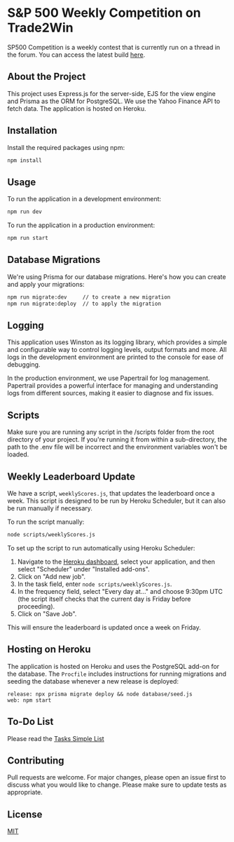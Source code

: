 # S&P 500 Weekly Competition on Trade2Win

SP500 Competition is a weekly contest that is currently run on a thread in the forum. You can access the latest build [here](https://contest.trade2win.com).

## About the Project

This project uses Express.js for the server-side, EJS for the view engine and Prisma as the ORM for PostgreSQL. We use the Yahoo Finance API to fetch data. The application is hosted on Heroku.

## Installation

Install the required packages using npm:

```bash
npm install
```

## Usage

To run the application in a development environment:

```bash
npm run dev
```

To run the application in a production environment:

```bash
npm run start
```

## Database Migrations

We're using Prisma for our database migrations. Here's how you can create and apply your migrations:

```bash
npm run migrate:dev     // to create a new migration
npm run migrate:deploy  // to apply the migration
```

## Logging

This application uses Winston as its logging library, which provides a simple and configurable way to control logging levels, output formats and more. All logs in the development environment are printed to the console for ease of debugging.

In the production environment, we use Papertrail for log management. Papertrail provides a powerful interface for managing and understanding logs from different sources, making it easier to diagnose and fix issues.

## Scripts

Make sure you are running any script in the /scripts folder from the root directory of your project. If you're running it from within a sub-directory, the path to the .env file will be incorrect and the environment variables won't be loaded.

## Weekly Leaderboard Update

We have a script, `weeklyScores.js`, that updates the leaderboard once a week. This script is designed to be run by Heroku Scheduler, but it can also be run manually if necessary.

To run the script manually:

```bash
node scripts/weeklyScores.js
```

To set up the script to run automatically using Heroku Scheduler:

1. Navigate to the [Heroku dashboard](https://dashboard.heroku.com/apps), select your application, and then select "Scheduler" under "Installed add-ons".
2. Click on "Add new job".
3. In the task field, enter `node scripts/weeklyScores.js`.
4. In the frequency field, select "Every day at..." and choose 9:30pm UTC (the script itself checks that the current day is Friday before proceeding).
5. Click on "Save Job".

This will ensure the leaderboard is updated once a week on Friday.

## Hosting on Heroku

The application is hosted on Heroku and uses the PostgreSQL add-on for the database. The `Procfile` includes instructions for running migrations and seeding the database whenever a new release is deployed:

```
release: npx prisma migrate deploy && node database/seed.js
web: npm start
```

## To-Do List

Please read the [Tasks Simple List](./TASKS-SIMPLE.md)

## Contributing

Pull requests are welcome. For major changes, please open an issue first to discuss what you would like to change. Please make sure to update tests as appropriate.

## License

[MIT](https://choosealicense.com/licenses/mit/)
